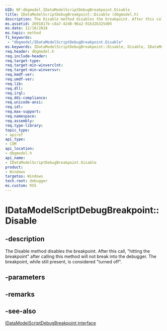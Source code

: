 ```yaml
---
UID: NF:dbgmodel.IDataModelScriptDebugBreakpoint.Disable
title: IDataModelScriptDebugBreakpoint::Disable (dbgmodel.h)
description: The Disable method disables the breakpoint. After this call, hitting the breakpoint after calling this method will not break into the debugger.
ms.assetid: 2691817b-c8a7-42d0-96a2-91b32b325d05
ms.date: 12/10/2018
ms.topic: method
f1_keywords:
 - "dbgmodel/IDataModelScriptDebugBreakpoint.Disable"
ms.keywords: IDataModelScriptDebugBreakpoint::Disable, Disable, IDataModelScriptDebugBreakpoint.Disable, IDataModelScriptDebugBreakpoint::Disable, IDataModelScriptDebugBreakpoint.Disable
req.header: dbgmodel.h
req.include-header:
req.target-type:
req.target-min-winverclnt:
req.target-min-winversvr:
req.kmdf-ver:
req.umdf-ver:
req.lib:
req.dll:
req.irql: 
req.ddi-compliance:
req.unicode-ansi:
req.idl:
req.max-support:
req.namespace:
req.assembly:
req.type-library: 
topic_type: 
- apiref
api_type: 
- COM
api_location: 
- dbgmodel.h
api_name: 
- IDataModelScriptDebugBreakpoint.Disable
product:
- Windows
targetos: Windows
tech.root: debugger
ms.custom: RS5
---
```


# IDataModelScriptDebugBreakpoint::Disable


## -description

The Disable method disables the breakpoint. After this call, "hitting the breakpoint" after calling this method will not break into the debugger. The breakpoint, while still present, is considered "turned off". 

## -parameters


## -remarks

## -see-also

[IDataModelScriptDebugBreakpoint interface](nn-dbgmodel-idatamodelscriptdebugbreakpoint.md)
